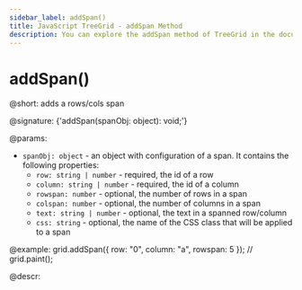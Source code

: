 ```yaml
---
sidebar_label: addSpan()
title: JavaScript TreeGrid - addSpan Method 
description: You can explore the addSpan method of TreeGrid in the documentation of the DHTMLX JavaScript UI library. Browse developer guides and API reference, try out code examples and live demos, and download a free 30-day evaluation version of DHTMLX Suite.
---
```


# addSpan()

@short: adds a rows/cols span

@signature: {'addSpan(spanObj: object): void;'}

@params:
- `spanObj: object` - an object with configuration of a span. It contains the following properties:
	- `row: string | number` - required, the id of a row
	- `column: string | number` - required, the id of a column
	- `rowspan: number` - optional, the number of rows in a span
	- `colspan: number` - optional, the number of columns in a span
	- `text: string | number` - optional, the text in a spanned row/column
	- `css: string` - optional, the name of the CSS class that will be applied to a span

@example:
grid.addSpan({ 
    row: "0", 
    column: "a", 
    rowspan: 5 
});
// grid.paint();

@descr:

[comment]: # (@relatedapi: grid/api/grid_spans_config.md grid/api/grid_getspan_method.md grid/api/grid_removespan_method.md)

[comment]: # (@related: treegrid/usage.md#addingremoving-spans)
